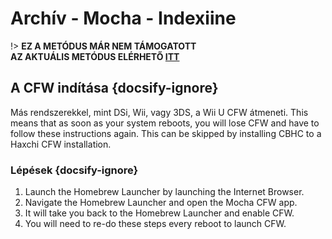 # Archív - Mocha - Indexiine

!> **EZ A METÓDUS MÁR NEM TÁMOGATOTT**  
**AZ AKTUÁLIS METÓDUS ELÉRHETŐ [ITT](../../../introduction)**

## A CFW indítása {docsify-ignore}

Más rendszerekkel, mint DSi, Wii, vagy 3DS, a Wii U CFW átmeneti. This means that as soon as your system reboots, you will lose CFW and have to follow these instructions again. This can be skipped by installing CBHC to a Haxchi CFW installation.

### Lépések {docsify-ignore}

1. Launch the Homebrew Launcher by launching the Internet Browser.
1. Navigate the Homebrew Launcher and open the Mocha CFW app.
1. It will take you back to the Homebrew Launcher and enable CFW.
1. You will need to re-do these steps every reboot to launch CFW.